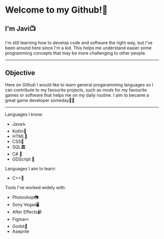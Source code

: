 # **Welcome to my Github!💫**

 ## I'm Javi📺
I'm still learning how to develop code and software the right way, but I've been around here since I'm a kid. This helps me understand easier some programming concepts that may be more challenging to other people.
***
 ## Objective
Here on _Github_ I would like to learn general progaramming languages so I can contribute to my favourite projects, such as _mods_ for my favourite games or software that helps me on my daily routine.
I aim to became a great game developer someday🎯👾
***

Languages I know:
- Java☕
- Kotlin📱
- HTML📃
- CSS🌈
- SQL🏛️
- C# 🛜
- GDScript 🤖
  
Languages I aim to learn:
- C++🔢

Tools I've worked widely with:
- Photoshop📷
- Sony Vegas🖥️
- After Effects📹
- Figma✏️
- Godot👾
- Aseprite

